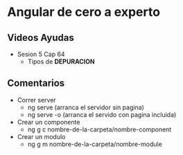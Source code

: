 # Angular de cero a experto

## Videos Ayudas
  * Sesion 5 Cap 64  
    - Tipos de **DEPURACION** 


## Comentarios
  * Correr server
    - ng serve (arranca el servidor sin pagina)
    - ng serve -o (arranca el servido con pagina incluida)
  * Crear un componente
    - ng g c nombre-de-la-carpeta/nombre-component
  * Crear un modulo
    - ng g m nombre-de-la-carpeta/nombre-module
